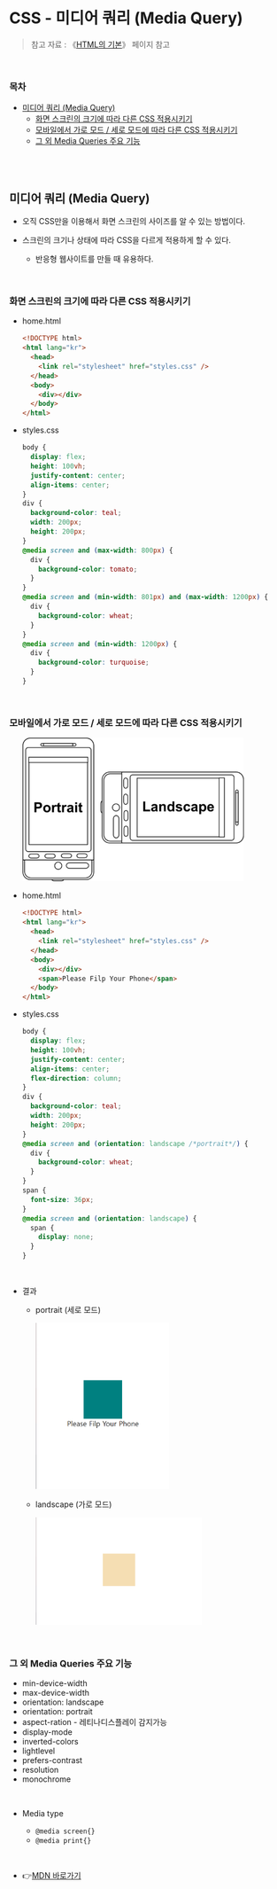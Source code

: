 # CSS - 미디어 쿼리 (Media Query)

> 참고 자료 : 《<a href="https://github.com/SangYoonLee1231/TIL/blob/main/HTML%20%26%20CSS/html_basic_concept.md">HTML의 기본</a>》 페이지 참고

<br/>

### 목차

- <a href="https://github.com/SangYoonLee1231/TIL/blob/main/HTML%20%26%20CSS/css_media_query.md#%EB%AF%B8%EB%94%94%EC%96%B4-%EC%BF%BC%EB%A6%AC-media-query">미디어 쿼리 (Media Query)</a>
  - <a href="https://github.com/SangYoonLee1231/TIL/blob/main/HTML%20%26%20CSS/css_media_query.md#%ED%99%94%EB%A9%B4-%EC%8A%A4%ED%81%AC%EB%A6%B0%EC%9D%98-%ED%81%AC%EA%B8%B0%EC%97%90-%EB%94%B0%EB%9D%BC-%EB%8B%A4%EB%A5%B8-css-%EC%A0%81%EC%9A%A9%EC%8B%9C%ED%82%A4%EA%B8%B0">화면 스크린의 크기에 따라 다른 CSS 적용시키기</a>
  - <a href="https://github.com/SangYoonLee1231/TIL/blob/main/HTML%20%26%20CSS/css_media_query.md#%EB%AA%A8%EB%B0%94%EC%9D%BC%EC%97%90%EC%84%9C-%EA%B0%80%EB%A1%9C-%EB%AA%A8%EB%93%9C--%EC%84%B8%EB%A1%9C-%EB%AA%A8%EB%93%9C%EC%97%90-%EB%94%B0%EB%9D%BC-%EB%8B%A4%EB%A5%B8-css-%EC%A0%81%EC%9A%A9%EC%8B%9C%ED%82%A4%EA%B8%B0">모바일에서 가로 모드 / 세로 모드에 따라 다른 CSS 적용시키기</a>
  - <a href="https://github.com/SangYoonLee1231/TIL/blob/main/HTML%20%26%20CSS/css_media_query.md#%EA%B7%B8-%EC%99%B8-media-queries-%EC%A3%BC%EC%9A%94-%EA%B8%B0%EB%8A%A5">그 외 Media Queries 주요 기능</a>

<br/><br/>

## 미디어 쿼리 (Media Query)

- 오직 CSS만을 이용해서 화면 스크린의 사이즈를 알 수 있는 방법이다.

- 스크린의 크기나 상태에 따라 CSS을 다르게 적용하게 할 수 있다.

  - 반응형 웹사이트를 만들 때 유용하다.

<br/>

### 화면 스크린의 크기에 따라 다른 CSS 적용시키기

- home.html

  ```html
  <!DOCTYPE html>
  <html lang="kr">
    <head>
      <link rel="stylesheet" href="styles.css" />
    </head>
    <body>
      <div></div>
    </body>
  </html>
  ```

- styles.css

  ```css
  body {
    display: flex;
    height: 100vh;
    justify-content: center;
    align-items: center;
  }
  div {
    background-color: teal;
    width: 200px;
    height: 200px;
  }
  @media screen and (max-width: 800px) {
    div {
      background-color: tomato;
    }
  }
  @media screen and (min-width: 801px) and (max-width: 1200px) {
    div {
      background-color: wheat;
    }
  }
  @media screen and (min-width: 1200px) {
    div {
      background-color: turquoise;
    }
  }
  ```

<br/>

### 모바일에서 가로 모드 / 세로 모드에 따라 다른 CSS 적용시키기

&nbsp;&nbsp;&nbsp;&nbsp;&nbsp;&nbsp;<img src="img/smartphone_portrait_vs_landscape_orientation.png" width="400">

- home.html

  ```html
  <!DOCTYPE html>
  <html lang="kr">
    <head>
      <link rel="stylesheet" href="styles.css" />
    </head>
    <body>
      <div></div>
      <span>Please Filp Your Phone</span>
    </body>
  </html>
  ```

- styles.css

  ```css
  body {
    display: flex;
    height: 100vh;
    justify-content: center;
    align-items: center;
    flex-direction: column;
  }
  div {
    background-color: teal;
    width: 200px;
    height: 200px;
  }
  @media screen and (orientation: landscape /*portrait*/) {
    div {
      background-color: wheat;
    }
  }
  span {
    font-size: 36px;
  }
  @media screen and (orientation: landscape) {
    span {
      display: none;
    }
  }
  ```

<br/>

- 결과

  - portrait (세로 모드)

    <img src="img/css_media_query1_portrait.png" height="300">

  - landscape (가로 모드)

    <img src="img/css_media_query2_landscape.png" width="300">

<br/>

### 그 외 Media Queries 주요 기능

- min-device-width
- max-device-width
- orientation: landscape
- orientation: portrait
- aspect-ration - 레티나디스플레이 감지가능
- display-mode
- inverted-colors
- lightlevel
- prefers-contrast
- resolution
- monochrome

<br/>

- Media type

  - <code>@media screen{}</code>
  - <code>@media print{}</code>

<br/>

- 👉<a href="https://developer.mozilla.org/en-US/docs/Web/CSS/Media_Queries/Using_media_queries">MDN 바로가기</a>
